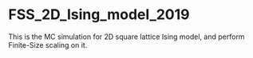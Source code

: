 # FSS_2D_Ising_model_2019
This is the MC simulation for 2D square lattice Ising model, and perform Finite-Size scaling on it.
